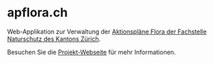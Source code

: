 # apflora.ch

Web-Applikation zur Verwaltung der [Aktionspläne Flora der Fachstelle Naturschutz des Kantons Zürich](http://www.aln.zh.ch/internet/baudirektion/aln/de/naturschutz/artenfoerderung/ap_fl.html).

Besuchen Sie die [Projekt-Webseite](https://barbalex.github.io/apf2) für mehr Informationen.
